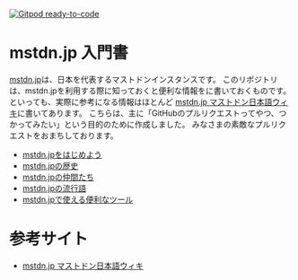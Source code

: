 [![Gitpod ready-to-code](https://img.shields.io/badge/Gitpod-ready--to--code-blue?logo=gitpod)](https://gitpod.io/#https://github.com/mamemomonga/mstdn-jp-beginners-book)


# mstdn.jp 入門書


[mstdn.jp](https://mstdn.jp)は、日本を代表するマストドンインスタンスです。
このリポジトリは、mstdn.jpを利用する際に知っておくと便利な情報をに書いておくものです。
といっても、実際に参考になる情報はほとんど [mstdn.jp マストドン日本語ウィキ](https://ja.mstdn.wiki/Mstdn.jp)に書いてあります。
こちらは、主に「GitHubのプルリクエストってやつ、つかってみたい」という目的のために作成しました。
みなさまの素敵なプルリクエストをおまちしております。

* [mstdn.jpをはじめよう](signup/README.md)
* [mstdn.jpの歴史](history/README.md)
* [mstdn.jpの仲間たち](members/README.md)
* [mstdn.jpの流行語](buzzword/README.md)
* [mstdn.jpで使える便利なツール](tools/README.md)

# 参考サイト

* [mstdn.jp マストドン日本語ウィキ](https://ja.mstdn.wiki/Mstdn.jp)


